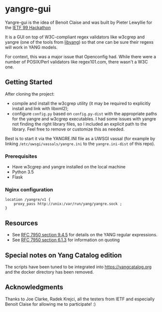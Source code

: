 # yangre-gui

Yangre-gui is the idea of Benoit Claise and was built by Pieter Lewyllie for the [IETF 99 Hackathon](https://www.ietf.org/hackathon/99-hackathon.html)

It is a GUI on top of W3C-compliant regex validators like w3cgrep and yangre (one of the tools from  [libyang](https://github.com/CESNET/libyang)) so that one can be sure their regexs will work in YANG models.

For context, this was a major issue that Openconfig had. While there were a number of POSIX/Perl validators like regex101.com, there wasn't a W3C one.

## Getting Started

After cloning the project:

- compile and install the w3cgrep utility (it may be required to explicitly install and link with libxml2);
- configure `config.py` based on `config.py-dist` with the appropriate paths for the yangre and w3cgrep executables. I had some issues with yangre not finding the right library files, so I included an explicit path to the library. Feel free to remove or customize this as needed.

Best is to start it via the YANGRE.INI file as a UWSGI vassal (for example by linking `/etc/uwsgi/vassals/yangre.ini` to the `yangre.ini-dist` of this repo).

### Prerequisites

* Have w3cgrep and yangre installed on the local machine
* Python 3.5
* Flask

### Nginx configuration
```
location /yangre/v1 {
    proxy_pass http://unix:/var/run/yang/yangre.sock ;
}

```

## Resources
* See [RFC 7950 section 9.4.5](https://tools.ietf.org/html/rfc7950#section-9.4.5) for details on the YANG regular expressions.
* See [RFC 7950 section 6.1.3](https://tools.ietf.org/html/rfc7950#section-6.1.3) for information on quoting

## Special notes on Yang Catalog edition

The scripts have been tuned to be integrated into https://yangcatalog.org and the docker directory has been removed.

## Acknowledgments

Thanks to Joe Clarke, Radek Krejci, all the testers from IETF and especially Benoit Claise for allowing me to participate! :)
